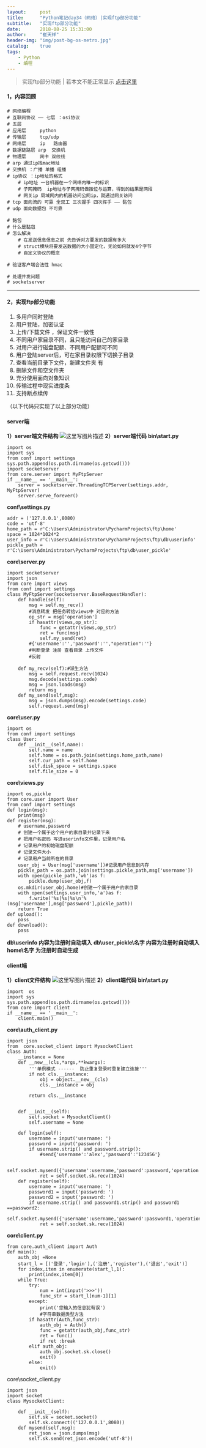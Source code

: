 ```yaml
---
layout:     post
title:      "Python笔记day34（网络）|实现ftp部分功能"
subtitle:   "实现ftp部分功能"
date:       2018-08-25 15:31:00
author:     "崔天祥"
header-img: "img/post-bg-os-metro.jpg"
catalog:    true
tags:
    - Python
    - 编程
---
```


> 实现ftp部分功能 | 若本文不能正常显示 [点击这里](https://blog.csdn.net/qq_34755081/article/details/82051759)
#### 1，内容回顾

```
# 网络编程
# 互联网协议 —— 七层 ：osi协议
# 五层
# 应用层     python
# 传输层     tcp/udp
# 网络层     ip   路由器
# 数据链路层 arp  交换机
# 物理层     网卡 双绞线
# arp 通过ip找mac地址
# 交换机 ：广播 单播 组播
# ip协议 ：ip地址的格式
    # ip地址 一台机器在一个网络内唯一的标识
    # 子网掩码  ip地址与子网掩码做按位与运算，得到的结果是网段
    # 网关ip 局域网内的机器访问公网ip，就通过网关访问
# tcp 面向流的 可靠 全双工 三次握手 四次挥手 —— 黏包
# udp 面向数据包 不可靠

# 黏包
# 什么是黏包
# 怎么解决
    # 在发送信息信息之前 先告诉对方要发的数据有多大
    # struct模块将要发送数据的大小固定化，无论如何就发4个字节
    # 自定义协议的概念

# 验证客户端合法性 hmac

# 处理并发问题
# socketserver

```


----------
#### 2，实现ftp部分功能
1. 多用户同时登陆
2. 用户登陆，加密认证
3. 上传/下载文件 ，保证文件一致性
4. 不同用户家目录不同，且只能访问自己的家目录
5. 对用户进行磁盘配额、不同用户配额可不同
6. 用户登陆server后，可在家目录权限下切换子目录
7. 查看当前目录下文件，新建文件夹 有
8. 删除文件和空文件夹
9. 充分使用面向对象知识
10. 传输过程中现实进度条
11. 支持断点续传
<!-- more -->
（以下代码只实现了以上部分功能）
#### server端
**1）server端文件结构**
![这里写图片描述](https://img-blog.csdn.net/20180825150224537?watermark/2/text/aHR0cHM6Ly9ibG9nLmNzZG4ubmV0L3FxXzM0NzU1MDgx/font/5a6L5L2T/fontsize/400/fill/I0JBQkFCMA==/dissolve/70)
**2）server端代码**
**bin\start.py**

```
import os
import sys
from conf import settings
sys.path.append(os.path.dirname(os.getcwd()))
import socketserver
from core.server import MyFtpServer
if __name__ == '__main__':
    server = socketserver.ThreadingTCPServer(settings.addr, MyFtpServer)
    server.serve_forever()
```
**conf\settings.py**

```
addr = ('127.0.0.1',8080)
code = 'utf-8'
home_path = r'C:\Users\Administrator\PycharmProjects\ftp\home'
space = 1024*1024*2
user_info = r'C:\Users\Administrator\PycharmProjects\ftp\db\userinfo'
pickle_path = r'C:\Users\Administrator\PycharmProjects\ftp\db\user_pickle'
```
**core\server.py**

```
import socketserver
import json
from core import views
from conf import settings
class MyFtpServer(socketserver.BaseRequestHandler):
    def handle(self):
        msg = self.my_recv()
        #消息转发 把任务转给views中 对应的方法
        op_str = msg['operation']
        if hasattr(views,op_str):
            func = getattr(views,op_str)
            ret = func(msg)
            self.my_send(ret)
        #{'username':'','password':'',"operation":''}
        #判断登录 注册 查看目录 上传文件
        #反射

    def my_recv(self):#派生方法
        msg = self.request.recv(1024)
        msg.decode(settings.code)
        msg = json.loads(msg)
        return msg
    def my_send(self,msg):
        msg = json.dumps(msg).encode(settings.code)
        self.request.send(msg)
```
**core\user.py**

```
import os
from conf import settings
class User:
    def __init__(self,name):
        self.name = name
        self.home = os.path.join(settings.home_path,name)
        self.cur_path = self.home
        self.disk_space = settings.space
        self.file_size = 0

```
**core\views.py**

```
import os,pickle
from core.user import User
from conf import settings
def login(msg):
    print(msg)
def register(msg):
    # username,password
    # 创建一个属于这个用户的家目录并记录下来
    # 把用户名密码 写进userinfo文件里，记录用户名
    # 记录用户的初始磁盘配额
    # 记录文件大小
    # 记录用户当前所在的目录
    user_obj = User(msg['username'])#记录用户信息到内存
    pickle_path = os.path.join(settings.pickle_path,msg['username'])
    with open(pickle_path,'wb')as f:
        pickle.dump(user_obj,f)
    os.mkdir(user_obj.home)#创建一个属于用户的家目录
    with open(settings.user_info,'a')as f:
        f.write('%s|%s|%s\n'%(msg['username'],msg['password'],pickle_path))
    return True
def upload():
    pass
def download():
    pass
```
**db\userinfo 内容为注册时自动填入**
**db\user_pickle\名字  内容为注册时自动填入**
**home\名字  为注册时自动生成**
#### client端
**1）client文件结构**
![这里写图片描述](https://img-blog.csdn.net/20180825151041867?watermark/2/text/aHR0cHM6Ly9ibG9nLmNzZG4ubmV0L3FxXzM0NzU1MDgx/font/5a6L5L2T/fontsize/400/fill/I0JBQkFCMA==/dissolve/70)
**2）client端代码**
**bin\start.py**

```
import  os
import sys
sys.path.append(os.path.dirname(os.getcwd()))
from core import client
if __name__ == '__main__':
    client.main()
```
**core\auth_client.py**

```
import json
from  core.socket_client import MysocketClient
class Auth:
    __instance = None
    def __new__(cls,*args,**kwargs):
        '''单例模式 ------  防止重复登录时重复建立连接'''
        if not cls.__instance:
            obj = object.__new__(cls)
            cls.__instance = obj

        return cls.__instance


    def __init__(self):
        self.socket = MysocketClient()
        self.username = None

    def login(self):
        username = input('username: ')
        password = input('password: ')
        if username.strip() and password.strip():
            #send{'username':'alex','password':'123456'}

            self.socket.mysend({'username':username,'password':password,'operation':'login'})
            ret = self.socket.sk.recv(1024)
    def register(self):
        username = input('username: ')
        password1 = input('password: ')
        password2 = input('password: ')
        if username.strip() and password1.strip() and password1 ==password2:
            self.socket.mysend({'username':username,'password':password1,'operation':'register'})
            ret = self.socket.sk.recv(1024)

```
**core\client.py**

```
from core.auth_client import Auth
def main():
    auth_obj =None
    start_l = [('登录','login'),('注册','register'),('退出','exit')]
    for index,item in enumerate(start_l,1):
        print(index,item[0])
    while True:
        try:
            num = int(input('>>>'))
            func_str = start_l[num-1][1]
        except:
            print('您输入的信息犹有误')
            #字符串数据类型方法
        if hasattr(Auth,func_str):
            auth_obj = Auth()
            func = getattr(auth_obj,func_str)
            ret = func()
            if ret :break
        elif auth_obj:
            auth_obj.socket.sk.close()
            exit()
        else:
            exit()
```
core\socket_client.py
```
import json
import socket
class MysocketClient:

    def __init__(self):
        self.sk = socket.socket()
        self.sk.connect(('127.0.0.1',8080))
    def mysend(self,msg):
        ret_json = json.dumps(msg)
        self.sk.send(ret_json.encode('utf-8'))
```